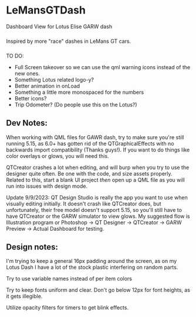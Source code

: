 # LeMansGTDash

Dashboard View for Lotus Elise GARW dash

###

Inspired by more "race" dashes in LeMans GT cars.

###

TO DO:

- Full Screen takeover so we can use the qml warning icons instead of the new ones.
- Something Lotus related logo-y?
- Better animation in onLoad
- Something a little more monospaced for the numbers
- Better icons?
- Trip Odometer? (Do people use this on the Lotus?)

## Dev Notes:

When working with QML files for GAWR dash, try to make sure you're still running 5.15, as 6.0+ has gotten rid of the QTGraphicalEffects with no backwards import compatibility (Thanks guys!). If you want to do things like color overlays or glows, you will need this.

QTCreator crashes a lot when editing, and will burp when you try to use the designer quite often. Be one with the code, and size assets properly. Related to this, start a blank UI project _then_ open up a QML file as you will run into issues with design mode.

Update 9/9/2023: QT Design Studio is really the app you want to use when visually editing initially. It doesn't crash like QTCreator does, but unfortunately, their free model doesn't support 5.15, so you'll still have to have QTCreator or the GARW simulator to view glows. My suggested flow is Illustration program or Photoshop -> QT Designer -> QTCreator -> GARW Preview -> Actual Dashboard for testing.

## Design notes:

I'm trying to keep a general 16px padding around the screen, as on my Lotus Dash I have a lot of the stock plastic interfering on random parts.

Try to use variable names instead of per item colors

Try to keep fonts uniform and clear. Don't go below 12px for font heights, as it gets illegible.

Utilize opacity filters for timers to get blink effects.
